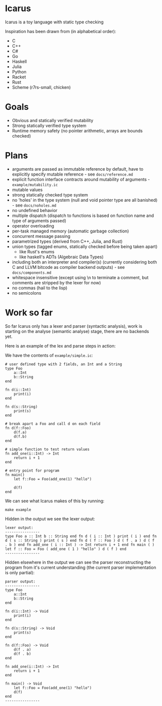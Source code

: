 Icarus
======

Icarus is a toy language with static type checking

Inspiration has been drawn from (in alphabetical order):

* C
* C++
* C#
* Go
* Haskell
* Julia
* Python
* Racket
* Rust
* Scheme (r7rs-small, chicken)

Goals
=====

* Obvious and statically verified mutability
* Strong statically verified type system
* Runtime memory safety (no pointer arithmetic, arrays are bounds checked)

Plans
=====

* arguments are passed as immutable reference by default, have to explicitly specify mutable reference - see `docs/reference.md`
* explicit function interface contracts around mutability of arguments - `example/mutability.ic`
* mutable values
* strong statically checked type system
* no 'holes' in the type system (null and void pointer type are all banished) - see `docs/noholes.md`
* no undefined behavior
* multiple dispatch (dispatch to functions is based on function name and type of arguments passed)
* operator overloading
* per-task managed memory (automatic garbage collection)
* concurrent message passing
* parametrized types (derived from C++, Julia, and Rust)
* union types (tagged enums, statically checked before being taken apart)
    * like Rust's enums
    * like haskell's ADTs (Algebraic Data Types)
* including both an interpreter and compiler(s) (currently considering both C and LLVM bitcode as compiler backend outputs) - see `docs/components.md`
* whitespace insensitive (except using \n to terminate a comment, but comments are stripped by the lexer for now)
* no commas (hail to the lisp)
* no semicolons

Work so far
===========

So far Icarus only has a lexer and parser (syntactic analysis),
work is starting on the analyse (semantic analyse) stage,
there are no backends yet.

Here is an example of the lex and parse steps in action:

We have the contents of `example/simple.ic`:


    # user defined type with 2 fields, an Int and a String
    type Foo
        a::Int
        b::String
    end

    fn d(i::Int)
        print(i)
    end

    fn d(s::String)
        print(s)
    end

    # break apart a Foo and call d on each field
    fn d(f::Foo)
        d(f.a)
        d(f.b)
    end

    # simple function to test return values
    fn add_one(i::Int) -> Int
        return i + 1
    end

    # entry point for program
    fn main()
        let f::Foo = Foo(add_one(1) "hello")

        d(f)
    end

We can see what Icarus makes of this by running:

    make example

Hidden in the output we see the lexer output:

    lexer output:
    ----------------
    type Foo a :: Int b :: String end fn d ( i :: Int ) print ( i ) end fn d ( s :: String ) print ( s ) end fn d ( f :: Foo ) d ( f . a ) d ( f . b ) end fn add_one ( i :: Int ) -> Int return i + 1 end fn main ( ) let f :: Foo = Foo ( add_one ( 1 ) "hello" ) d ( f ) end 
    ----------------

Hidden elsewhere in the output we can see the parser reconstructing the program from it's current understanding (the current parser implementation is only partial):

    parser output:
    ----------------
    type Foo
        a::Int
        b::String
    end

    fn d(i::Int) -> Void
        print(i)
    end

    fn d(s::String) -> Void
        print(s)
    end

    fn d(f::Foo) -> Void
        d(f . a)
        d(f . b)
    end

    fn add_one(i::Int) -> Int
        return i + 1
    end

    fn main() -> Void
        let f::Foo = Foo(add_one(1) "hello")
        d(f)
    end
    ----------------

